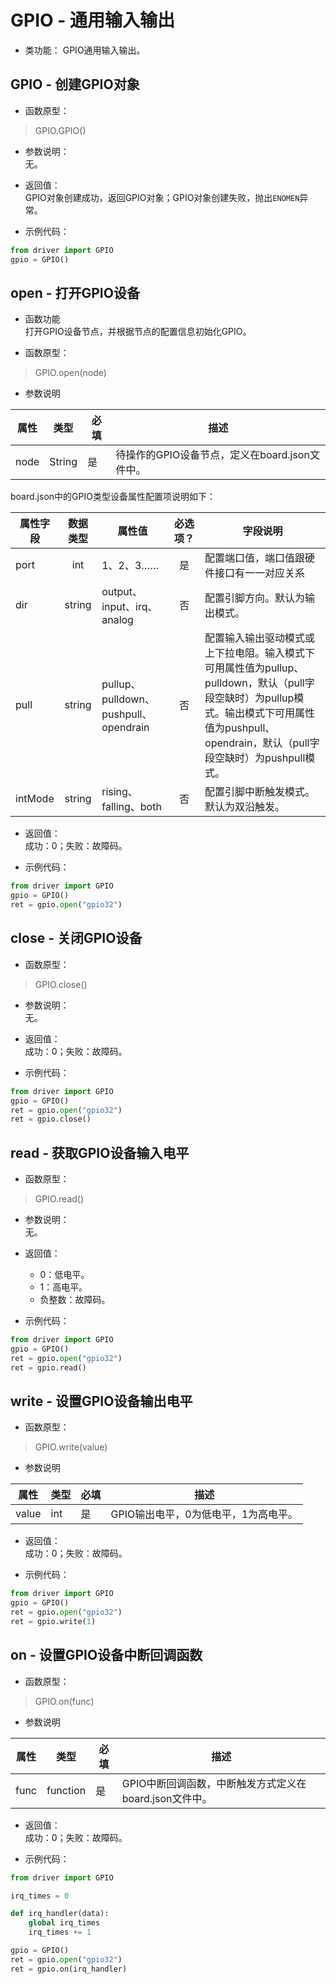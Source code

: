 # GPIO - 通用输入输出

* 类功能：
GPIO通用输入输出。

## GPIO - 创建GPIO对象
* 函数原型：
> GPIO.GPIO()

* 参数说明：  
无。

* 返回值：  
GPIO对象创建成功，返回GPIO对象；GPIO对象创建失败，抛出`ENOMEN`异常。

* 示例代码：

```python
from driver import GPIO
gpio = GPIO()
```

## open - 打开GPIO设备

* 函数功能  
打开GPIO设备节点，并根据节点的配置信息初始化GPIO。

* 函数原型：
> GPIO.open(node)

* 参数说明

| 属性 | 类型 | 必填 | 描述 |
| --- | --- | --- | --- |
| node | String | 是 | 待操作的GPIO设备节点，定义在board.json文件中。 |

board.json中的GPIO类型设备属性配置项说明如下：

|属性字段|数据类型|属性值|必选项？|字段说明|
|-----|:---:|----|:---:|----|
|port|int|1、2、3……|是|配置端口值，端口值跟硬件接口有一一对应关系|
|dir|string|output、input、irq、analog|否|配置引脚方向。默认为输出模式。|
|pull|string|pullup、pulldown、pushpull、opendrain|否|配置输入输出驱动模式或上下拉电阻。输入模式下可用属性值为pullup、pulldown，默认（pull字段空缺时）为pullup模式。输出模式下可用属性值为pushpull、opendrain，默认（pull字段空缺时）为pushpull模式。|
|intMode|string|rising、falling、both|否|配置引脚中断触发模式。默认为双沿触发。|

* 返回值：  
成功：0；失败：故障码。

* 示例代码：
```python
from driver import GPIO
gpio = GPIO()
ret = gpio.open("gpio32")
```
## close - 关闭GPIO设备

* 函数原型：
> GPIO.close()

* 参数说明：  
无。

* 返回值：  
成功：0；失败：故障码。

* 示例代码：
```python
from driver import GPIO
gpio = GPIO()
ret = gpio.open("gpio32")
ret = gpio.close()
```

## read - 获取GPIO设备输入电平

* 函数原型：
> GPIO.read()

* 参数说明：  
无。

* 返回值：  
   - 0：低电平。
   - 1：高电平。
   - 负整数：故障码。

* 示例代码：

```python
from driver import GPIO
gpio = GPIO()
ret = gpio.open("gpio32")
ret = gpio.read()
```

## write - 设置GPIO设备输出电平

* 函数原型：  
> GPIO.write(value)

* 参数说明

| 属性 | 类型 | 必填 | 描述 |
| --- | --- | --- | --- |
| value | int | 是 | GPIO输出电平，0为低电平，1为高电平。 |

* 返回值：  
成功：0；失败：故障码。

* 示例代码：

```python
from driver import GPIO
gpio = GPIO()
ret = gpio.open("gpio32")
ret = gpio.write(1)
```

## on - 设置GPIO设备中断回调函数

* 函数原型：
> GPIO.on(func)

* 参数说明

| 属性 | 类型 | 必填 | 描述 |
| --- | --- | --- | --- |
| func | function | 是 | GPIO中断回调函数，中断触发方式定义在board.json文件中。 |

* 返回值：  
成功：0；失败：故障码。

* 示例代码：

```python
from driver import GPIO

irq_times = 0

def irq_handler(data):
    global irq_times
    irq_times += 1

gpio = GPIO()
ret = gpio.open("gpio32")
ret = gpio.on(irq_handler)
```
